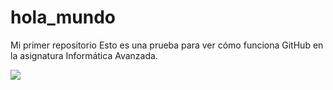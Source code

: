 # hola_mundo
Mi primer repositorio
Esto es una prueba para ver cómo funciona GitHub en la asignatura Informática Avanzada.

<img src="https://en.wikipedia.org/wiki/Unified_Modeling_Language#/media/File:UML_diagrams_overview.svg" />
